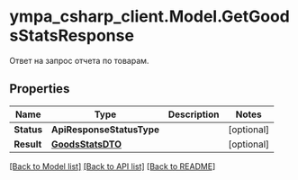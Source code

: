 # ympa_csharp_client.Model.GetGoodsStatsResponse
Ответ на запрос отчета по товарам.

## Properties

Name | Type | Description | Notes
------------ | ------------- | ------------- | -------------
**Status** | **ApiResponseStatusType** |  | [optional] 
**Result** | [**GoodsStatsDTO**](GoodsStatsDTO.md) |  | [optional] 

[[Back to Model list]](../README.md#documentation-for-models) [[Back to API list]](../README.md#documentation-for-api-endpoints) [[Back to README]](../README.md)

